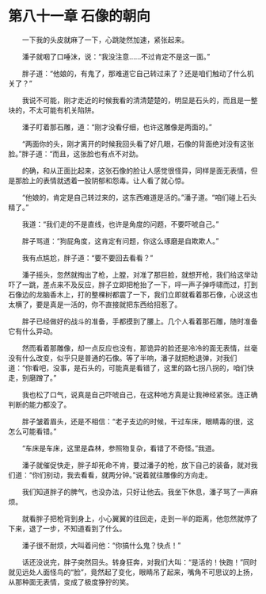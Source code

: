 # 第八十一章 石像的朝向


　　一下我的头皮就麻了一下，心跳陡然加速，紧张起来。

　　潘子就咽了口唾沫，说：“我没注意……不过肯定不是这一面。”

　　胖子道：“他娘的，有鬼了，那难道它自己转过来了？还是咱们触动了什么机关了？”

　　我说不可能，刚才走近的时候我看的清清楚楚的，明显是石头的，而且是一整块的，不太可能有机关陷阱。

　　潘子盯着那石雕，道：“刚才没看仔细，也许这雕像是两面的。”

　　“两面你的头，刚才离开的时候我回头看了好几眼，石像的背面绝对没有这张脸。”胖子道：“而且，这张脸也有点不对劲。

　　的确，和从正面比起来，这张石像的脸让人感觉很怪异，同样是面无表情，但是那脸上的表情就透着一股阴郁和怨毒。让人看了就心惊。

　　“他娘的，肯定是自己转过来的，这东西难道是活的。”潘子道。“咱们碰上石头精了。”

　　我道：“我们走的不是直线，也许是角度的问题，不要吓唬自己。”

　　胖子骂道：“狗屁角度，这肯定有问题，你这么琢磨是自欺欺人。”

　　我有点尴尬，胖子道：“要不要回去看看？”

　　潘子摇头，忽然就掏出了枪，上膛，对准了那巨脸，就想开枪，我们给这举动吓了一跳，差点来不及反应，胖子立即把枪抬了一下，呯一声子弹呼啸而过，打到石像边的龙脑香木上，打的整棵树都震了一下，我们立即就看着那石像，心说这也太横了，要是真是一活的，你不直接就把东西给招惹了。

　　胖子已经做好的战斗的准备，手都摸到了腰上。几个人看着那石雕，随时准备它有什么异动。

　　然而看着那雕像，却一点反应也没有，那诡异的脸还是冷冷的面无表情，丝毫没有什么改变，似乎只是普通的石像。等了半响，潘子就把枪退弹，对我们道：“你看吧，没事，是石头的，可能真是看错了，这里的路七拐八拐的，咱们快走，别磨蹭了。”

　　我也松了口气，说真是自己吓唬自己，在这种地方真是让我神经紧张。连正确判断的能力都没了。

　　胖子皱着眉头，还是不相信：“老子支边的时候，干过车床，眼睛毒的很，这怎么可能看错。”

　　“车床是车床，这里是森林，参照物复杂，看错了不奇怪。”我道。

　　潘子就催促快走，胖子却死命不肯，要过潘子的枪，放下自己的装备，就对我们道：“你们别动，我去看看，就两分钟。”说着就往雕像的方向走。

　　我们知道胖子的脾气，也没办法，只好让他去。我坐下休息，潘子骂了一声麻烦。

　　就看胖子把枪背到身上，小心翼翼的往回走，走到一半的距离，他忽然就停了下来，退了一步，不知道看到了什么。

　　潘子很不耐烦，大叫着问他：“你搞什么鬼？快点！”

　　话还没说完，胖子突然回头。转身狂奔，对我们大叫：“是活的！快跑！”同时就见远处人面怪鸟的“脸”，竟然起了变化，眼睛吊了起来，嘴角不可思议的上扬，从那种面无表情，变成了极度狰狞的笑。

